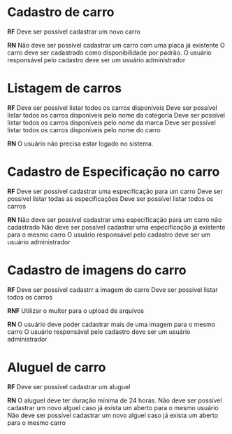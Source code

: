 # Cadastro de carro

**RF**
Deve ser possível cadastrar um novo carro

**RN**
Não deve ser possível cadastrar um carro com uma placa já existente
O carro deve ser cadastrado como disponibilidade por padrão.
O usuário responsável pelo cadastro deve ser um usuário administrador

# Listagem de carros

**RF**
Deve ser possível listar todos os carros disponíveis
Deve ser possível listar todos os carros disponíveis pelo nome da categoria
Deve ser possível listar todos os carros disponíveis pelo nome da marca
Deve ser possível listar todos os carros disponíveis pelo nome do carro

**RN**
O usuário não precisa estar logado no sistema.

# Cadastro de Especificação no carro

**RF**
Deve ser possível cadastrar uma especificação para um carro
Deve ser possível listar todas as especificações
Deve ser possível listar todos os carros

**RN**
Não deve ser possível cadastrar uma especificação para um carro não cadastrado
Não deve ser possível cadastrar uma especificação já existente para o mesmo carro
O usuário responsável pelo cadastro deve ser um usuário administrador

# Cadastro de imagens do carro

**RF**
Deve ser possível cadastrr a imagem do carro
Deve ser possível listar todos os carros

**RNF**
Utilizar o multer para o upload de arquivos

**RN**
O usuário deve poder cadastrar mais de uma imagem para o mesmo carro
O usuário responsável pelo cadastro deve ser um usuário administrador

# Aluguel de carro

**RF**
Deve ser possível cadastrar um aluguel


**RN**
O aluguel deve ter duração mínima de 24 horas.
Não deve ser possível cadastrar um novo alguel caso já exista um aberto para o mesmo usuário
Não deve ser possível cadastrar um novo alguel caso já exista um aberto para o mesmo carro